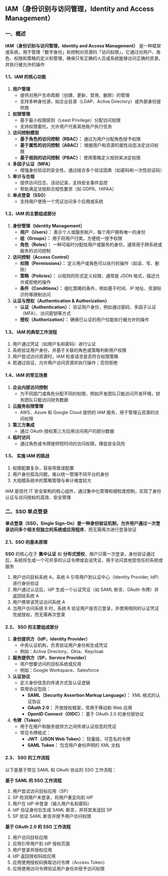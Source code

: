 ## IAM（身份识别与访问管理，Identity and Access Management）

### 一、概述

**IAM（身份识别与访问管理，Identity and Access Management）** 是一种框架或系统，用于管理「数字身份」和控制对资源的「访问权限」，它通过对用户、角色、权限和策略的定义和管理，确保只有正确的人员或系统能够访问正确的资源，并执行被允许的操作

#### 1.1、IAM 的核心功能

1. **用户管理**
   - 提供对用户生命周期（创建、更新、禁用、删除）的管理
   - 支持多种身份源，如企业目录（LDAP、Active Directory）或外部身份提供商
2. **权限管理**
   - 基于最小权限原则（Least Privilege）分配访问权限
   - 支持权限委托，允许用户代表其他账户执行任务
3. **访问控制模型**
   - **基于角色的访问控制（RBAC）：** 通过为用户分配角色授予权限
   - **基于属性的访问控制（ABAC）：** 根据用户和资源的属性动态决定访问权限
   - **基于规则的访问控制（PBAC）：** 使用策略定义规则来决定权限
4. **多因子认证（MFA）**
   - 增强身份验证的安全性，通过结合多个验证因素（如密码和一次性验证码）
5. **审计与合规**
   - 提供访问日志、活动记录，支持安全事件监控
   - 帮助满足法规和合规性要求（如 GDPR、HIPAA）
6. **单点登录（SSO）**
   - 支持用户使用一个凭证访问多个应用或系统

#### 1.2、IAM 的主要组成部分

1. **身份管理（Identity Management）**
   - **用户（Users）：** 表示个人或服务账户，每个用户拥有唯一的身份
   - **组（Groups）：** 用于将用户归类，方便统一授予权限
   - **角色（Roles）：** 一种可临时分配给用户或服务的身份，通常用于跨系统或服务的访问控制
2. **访问控制（Access Control）**
   - **权限（Permissions）：** 定义用户或角色可以执行的操作（如读、写、删除）
   - **策略（Policies）：** 以规则的形式定义权限，通常是 JSON 格式，描述允许或拒绝的操作
   - **条件（Conditions）：** 细化策略的条件，例如基于时间、IP 地址、资源标识符等限制访问
3. **认证与授权（Authentication & Authorization）**
   - **认证（Authentication）：** 验证用户身份，例如通过密码、多因子认证（MFA）、访问密钥等方式
   - **授权（Authorization）：** 确保已认证的用户仅能执行被允许的操作

#### **1.3、 IAM 的典型工作流程**

1. 用户通过凭证（如用户名和密码）进行认证
2. 系统验证用户身份，并基于关联的角色或策略判断用户权限
3. 用户尝试访问资源时，IAM 检查请求是否符合权限策略
4. 若通过验证，允许用户访问资源并执行操作；否则拒绝

#### 1.4、IAM 的常见场景

1. **企业内部访问控制**
   - 为不同部门或角色分配不同的权限，例如开发团队只能访问开发环境，财务团队只能访问财务数据
2. **云服务权限管理**
   - AWS、Azure 和 Google Cloud 提供的 IAM 服务，用于管理云资源的访问权限
3. **第三方集成**
   - 通过 OAuth 授权第三方应用访问用户的部分数据
4. **临时访问**
   - 通过角色或令牌提供短时间的访问权限，降低安全风险

#### **1.5、 实施 IAM 的挑战**

1. 权限配置复杂，容易导致误配置
2. 用户身份孤岛问题，难以统一管理不同平台的身份
3. 大规模系统中的策略管理与审计难度较大

IAM 是现代 IT 安全架构的核心组件，通过集中化管理和细粒度控制，实现了身份认证与访问授权的高效、安全管理

### 二、SSO 单点登录

**单点登录（SSO，Single Sign-On）**是一种身份验证机制，允许用户通过**一次登录访问多个相关但独立的系统或应用程序**，而无需再次进行登录验证

#### 2.1、SSO 的基本原理

**SSO** 的核心在于 **集中认证** 和 **分布式授权**，用户只需一次登录，身份验证通过后，系统将生成一个可共享的认证令牌或会话凭证，用于访问其他受信任的系统或服务

1. 用户访问目标系统 A，系统 A 引导用户到认证中心（Identity Provider, IdP）进行身份验证
2. 用户通过认证后，IdP 生成一个认证凭证（如 SAML 断言、OAuth 令牌）并返回给系统 A
3. 用户携带该凭证访问系统 A
4. 当用户访问系统 B 时，系统 B 验证用户是否已登录，并使用相同的认证凭证完成授权，而无需再次登录

#### 2.2、 SSO 的主要组成部分

1. **身份提供方（IdP，Identity Provider）**
   - 中央认证机构，负责验证用户身份和生成凭证
   - 例如：Active Directory、Okta、Keycloak
2. **服务提供方（SP，Service Provider）**
   - 用户想要访问的目标系统或应用
   - 例如：Google Workspace、Salesforce
3. **认证协议**
   - 定义身份信息的传递方式及认证逻辑
   - 常用协议包括：
     - **SAML（Security Assertion Markup Language）：** XML 格式的认证协议
     - **OAuth 2.0：** 开放授权框架，常用于移动和 Web 应用
     - **OpenID Connect（OIDC）：** 基于 OAuth 2.0 的身份层协议
4. **令牌（Token）**
   - 用于在用户和服务提供方之间传递认证信息的凭证
   - 常见令牌格式：
     - **JWT（JSON Web Token）：** 轻量级、可签名的令牌
     - **SAML Token：** 包含用户身份声明的 XML 文档

#### 2.3、 SSO 的工作流程

以下是基于常见 SAML 和 OAuth 协议的 SSO 工作流程：

**基于 SAML 的 SSO 工作流程**

1. 用户尝试访问目标应用（SP）
2. SP 检测用户未登录，将用户重定向到 IdP
3. 用户在 IdP 中登录（输入用户名和密码）
4. IdP 验证身份后生成 SAML 断言，并将其发送回 SP
5. SP 验证 SAML 断言并授予用户访问权限

**基于 OAuth 2.0 的 SSO 工作流程**

1. 用户访问目标应用
2. 应用引导用户到 IdP 授权页面
3. 用户登录并授权应用
4. IdP 返回授权码给应用
5. 应用使用授权码换取访问令牌（Access Token）
6. 应用使用访问令牌验证用户身份并授予访问权限